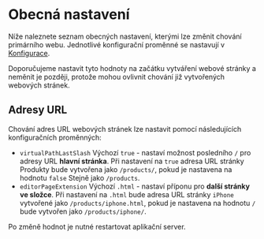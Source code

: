 # Obecná nastavení

Níže naleznete seznam obecných nastavení, kterými lze změnit chování primárního webu. Jednotlivé konfigurační proměnné se nastavují v [Konfigurace](../../admin/setup/configuration/README.md).

Doporučujeme nastavit tyto hodnoty na začátku vytváření webové stránky a neměnit je později, protože mohou ovlivnit chování již vytvořených webových stránek.

## Adresy URL

Chování adres URL webových stránek lze nastavit pomocí následujících konfiguračních proměnných:
- `virtualPathLastSlash` Výchozí `true` - nastaví možnost posledního `/` pro adresy URL **hlavní stránka**. Při nastavení na `true` adresa URL stránky Produkty bude vytvořena jako `/products/`, pokud je nastavena na hodnotu `false` Stejně jako `/products`.
- `editorPageExtension` Výchozí `.html` - nastaví příponu pro **další stránky ve složce**. Při nastavení na `.html` bude adresa URL stránky `iPhone` vytvořené jako `/products/iphone.html`, pokud je nastavena na hodnotu `/` bude vytvořen jako `/products/iphone/`.

Po změně hodnot je nutné restartovat aplikační server.

